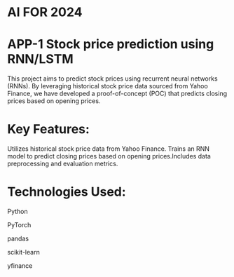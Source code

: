 
# AI FOR 2024

# APP-1 Stock price prediction using RNN/LSTM
This project aims to predict stock prices using recurrent neural networks (RNNs). By leveraging historical stock price data sourced from Yahoo Finance, we have developed a proof-of-concept (POC) that predicts closing prices based on opening prices.


# Key Features:
Utilizes historical stock price data from Yahoo Finance.
Trains an RNN model to predict closing prices based on opening prices.Includes data preprocessing and evaluation metrics.

# Technologies Used:
Python

PyTorch

pandas

scikit-learn

yfinance

